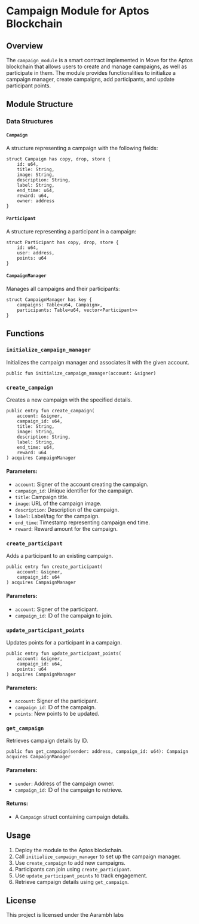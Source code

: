 # Campaign Module for Aptos Blockchain

## Overview

The `campaign_module` is a smart contract implemented in Move for the Aptos blockchain that allows users to create and manage campaigns, as well as participate in them. The module provides functionalities to initialize a campaign manager, create campaigns, add participants, and update participant points.

## Module Structure

### Data Structures

#### `Campaign`

A structure representing a campaign with the following fields:

```move
struct Campaign has copy, drop, store {
    id: u64,
    title: String,
    image: String,
    description: String,
    label: String,
    end_time: u64,
    reward: u64,
    owner: address
}
```

#### `Participant`

A structure representing a participant in a campaign:

```move
struct Participant has copy, drop, store {
    id: u64,
    user: address,
    points: u64
}
```

#### `CampaignManager`

Manages all campaigns and their participants:

```move
struct CampaignManager has key {
    campaigns: Table<u64, Campaign>,
    participants: Table<u64, vector<Participant>>
}
```

## Functions

### `initialize_campaign_manager`

Initializes the campaign manager and associates it with the given account.

```move
public fun initialize_campaign_manager(account: &signer)
```

### `create_campaign`

Creates a new campaign with the specified details.

```move
public entry fun create_campaign(
    account: &signer,
    campaign_id: u64,
    title: String,
    image: String,
    description: String,
    label: String,
    end_time: u64,
    reward: u64
) acquires CampaignManager
```

#### Parameters:

- `account`: Signer of the account creating the campaign.
- `campaign_id`: Unique identifier for the campaign.
- `title`: Campaign title.
- `image`: URL of the campaign image.
- `description`: Description of the campaign.
- `label`: Label/tag for the campaign.
- `end_time`: Timestamp representing campaign end time.
- `reward`: Reward amount for the campaign.

### `create_participant`

Adds a participant to an existing campaign.

```move
public entry fun create_participant(
    account: &signer,
    campaign_id: u64
) acquires CampaignManager
```

#### Parameters:

- `account`: Signer of the participant.
- `campaign_id`: ID of the campaign to join.

### `update_participant_points`

Updates points for a participant in a campaign.

```move
public entry fun update_participant_points(
    account: &signer,
    campaign_id: u64,
    points: u64
) acquires CampaignManager
```

#### Parameters:

- `account`: Signer of the participant.
- `campaign_id`: ID of the campaign.
- `points`: New points to be updated.

### `get_campaign`

Retrieves campaign details by ID.

```move
public fun get_campaign(sender: address, campaign_id: u64): Campaign acquires CampaignManager
```

#### Parameters:

- `sender`: Address of the campaign owner.
- `campaign_id`: ID of the campaign to retrieve.

#### Returns:

- A `Campaign` struct containing campaign details.

## Usage

1. Deploy the module to the Aptos blockchain.
2. Call `initialize_campaign_manager` to set up the campaign manager.
3. Use `create_campaign` to add new campaigns.
4. Participants can join using `create_participant`.
5. Use `update_participant_points` to track engagement.
6. Retrieve campaign details using `get_campaign`.

## License

This project is licensed under the Aarambh labs

